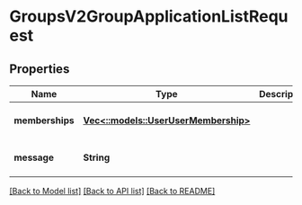 # GroupsV2GroupApplicationListRequest

## Properties
Name | Type | Description | Notes
------------ | ------------- | ------------- | -------------
**memberships** | [**Vec<::models::UserUserMembership>**](User.UserMembership.md) |  | [optional] [default to null]
**message** | **String** |  | [optional] [default to null]

[[Back to Model list]](../README.md#documentation-for-models) [[Back to API list]](../README.md#documentation-for-api-endpoints) [[Back to README]](../README.md)


